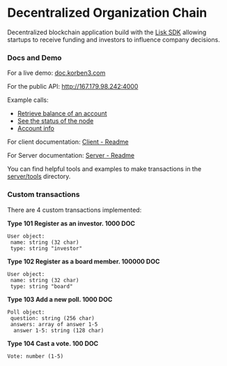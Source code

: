 # Decentralized Organization Chain
Decentralized blockchain application build with the [Lisk SDK](http://lisk.io) allowing startups to receive funding and investors to influence company decisions.

### Docs and Demo

For a live demo: [doc.korben3.com](http://doc.korben3.com)

For the public API: http://167.179.98.242:4000

Example calls:

- [Retrieve balance of an account](http://167.179.98.242:4000/api/accounts?address=10572594784286738319L)
- [See the status of the node](http://167.179.98.242:4000/api/node/status)
- [Account info](http://167.179.98.242:4000/api/accounts?address=10572594784286738319L)

For client documentation: [Client - Readme](https://github.com/Korben3/Decentralized-Organization-Chain/tree/master/client)

For Server documentation: [Server - Readme](https://github.com/Korben3/Decentralized-Organization-Chain/tree/master/server)

You can find helpful tools and examples to make transactions in the [server/tools](https://github.com/Korben3/Decentralized-Organization-Chain/tree/master/server/tools) directory.

### Custom transactions

There are 4 custom transactions implemented:

**Type 101 Register as an investor. 1000 DOC**
```
User object:
 name: string (32 char)
 type: string "investor"
```

**Type 102 Register as a board member. 100000 DOC**
```
User object:
 name: string (32 char)
 type: string "board"
```

**Type 103 Add a new poll. 1000 DOC**
```
Poll object:
 question: string (256 char)
 answers: array of answer 1-5
  answer 1-5: string (128 char)
```

**Type 104 Cast a vote.	100 DOC**
```
Vote: number (1-5)
```
